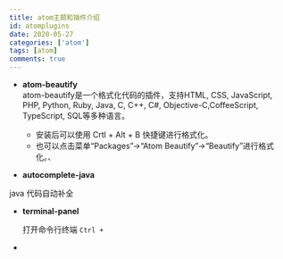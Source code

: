 ```yaml
---
title: atom主题和插件介绍
id: atomplugins
date: 2020-05-27
categories: ['atom']
tags: [atom]
comments: true
---
```


-   **atom-beautify**  
    atom-beautify是一个格式化代码的插件，支持HTML, CSS, JavaScript, PHP, Python, Ruby, Java, C, C++, C#, Objective-C,CoffeeScript, TypeScript, SQL等多种语言。  

    -   安装后可以使用 Crtl + Alt + B 快捷键进行格式化。  
    -   也可以点击菜单“Packages”->“Atom Beautify”->“Beautify”进行格式化。、

*   **autocomplete-java**

   java 代码自动补全


*  **terminal-panel**  

   打开命令行终端  `Ctrl + `

*
